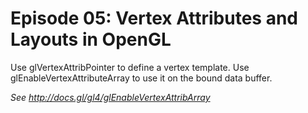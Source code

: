 # Episode 05: Vertex Attributes and Layouts in OpenGL

Use glVertexAttribPointer to define a vertex template.
Use glEnableVertexAttributeArray to use it on the bound data buffer.

*See http://docs.gl/gl4/glEnableVertexAttribArray*